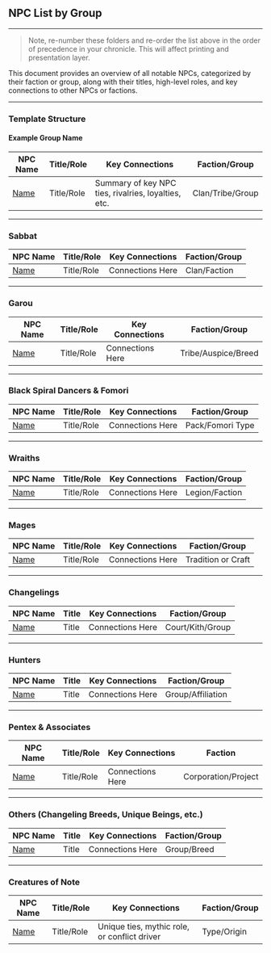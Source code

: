 ## NPC List by Group

---

> Note, re-number these folders and re-order the list above in the order of precedence in your chronicle. This will affect printing and presentation layer.

This document provides an overview of all notable NPCs, categorized by their faction or group, along with their titles, high-level roles, and key connections to other NPCs or factions.

---

### Template Structure

#### Example Group Name

| NPC Name | Title/Role | Key Connections | Faction/Group |
|---|---|---|---|
| [Name](./path/to/character.md) | Title/Role | Summary of key NPC ties, rivalries, loyalties, etc. | Clan/Tribe/Group |

---

### Sabbat

| NPC Name | Title/Role | Key Connections | Faction/Group |
|---|---|---|---|
| [Name](./sabbat/character.md) | Title/Role | Connections Here | Clan/Faction |

---

### Garou

| NPC Name | Title/Role | Key Connections | Faction/Group |
|---|---|---|---|
| [Name](./garou/character.md) | Title/Role | Connections Here | Tribe/Auspice/Breed |

---

### Black Spiral Dancers & Fomori

| NPC Name | Title/Role  | Key Connections | Faction/Group |
|---|---|---|---|
| [Name](./bsd/character.md) | Title/Role | Connections Here | Pack/Fomori Type |

---

### Wraiths

| NPC Name | Title/Role | Key Connections | Faction/Group |
|---|---|---|---|
| [Name](./wraith/character.md) | Title/Role | Connections Here | Legion/Faction |

---

### Mages

| NPC Name | Title/Role | Key Connections | Faction/Group |
|---|---|---|---|
| [Name](./mage/character.md) | Title/Role | Connections Here | Tradition or Craft |

---

### Changelings

| NPC Name | Title | Key Connections  | Faction/Group |
|---|---|---|---|
| [Name](./changeling/character.md) | Title | Connections Here | Court/Kith/Group |

---

### Hunters

| NPC Name | Title | Key Connections  | Faction/Group |
|---|---|---|---|
| [Name](./hunter/character.md) | Title | Connections Here | Group/Affiliation |

---

### Pentex & Associates

| NPC Name | Title/Role | Key Connections | Faction |
|---|---|---|---|
| [Name](./pentex/character.md) | Title/Role | Connections Here | Corporation/Project |

---

### Others (Changeling Breeds, Unique Beings, etc.)

| NPC Name | Title | Key Connections | Faction/Group |
|---|---|---|---|
| [Name](./others/character.md) | Title | Connections Here | Group/Breed |

---

### Creatures of Note

| NPC Name | Title/Role | Key Connections | Faction/Group |
|---|---|---|---|
| [Name](./[faction]/character.md) | Title/Role | Unique ties, mythic role, or conflict driver | Type/Origin |
